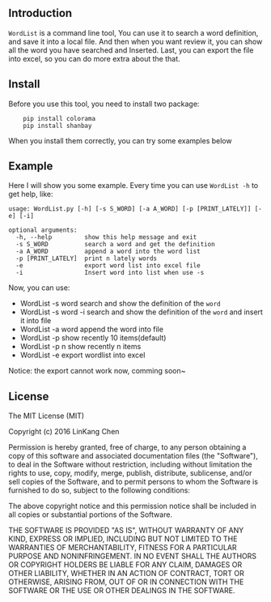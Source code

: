 ## Introduction

`WordList` is a command line tool, You can use it to search a word definition, and save it
into a local file. And then when you want review it, you can show all the word you have searched
and Inserted. Last, you can export the file into excel, so you can do more extra about the that.


## Install
Before you use this tool, you need to install two package:

```
	pip install colorama
	pip install shanbay
```

When you install them correctly, you can try some examples below

## Example

Here I will show you some example. Every time you can use `WordList -h` to get help, like: 

```
usage: WordList.py [-h] [-s S_WORD] [-a A_WORD] [-p [PRINT_LATELY]] [-e] [-i]

optional arguments:
  -h, --help         show this help message and exit
  -s S_WORD          search a word and get the definition
  -a A_WORD          append a word into the word list
  -p [PRINT_LATELY]  print n lately words
  -e                 export word list into excel file
  -i                 Insert word into list when use -s
```

Now, you can use:

+ WordList -s word       search and show the definition of the `word`
+ WordList -s word -i    search and show the definition of the `word` and insert it into file
+ WordList -a word       append the word into file
+ WordList -p            show recently 10 items(default)
+ WordList -p  n         show recently n  items
+ WordList -e            export wordlist into excel


Notice:  the export cannot work now, comming soon~

## License 

The MIT License (MIT)

Copyright (c) 2016 LinKang Chen

Permission is hereby granted, free of charge, to any person obtaining a copy
of this software and associated documentation files (the "Software"), to deal
in the Software without restriction, including without limitation the rights
to use, copy, modify, merge, publish, distribute, sublicense, and/or sell
copies of the Software, and to permit persons to whom the Software is
furnished to do so, subject to the following conditions:

The above copyright notice and this permission notice shall be included in all
copies or substantial portions of the Software.

THE SOFTWARE IS PROVIDED "AS IS", WITHOUT WARRANTY OF ANY KIND, EXPRESS OR
IMPLIED, INCLUDING BUT NOT LIMITED TO THE WARRANTIES OF MERCHANTABILITY,
FITNESS FOR A PARTICULAR PURPOSE AND NONINFRINGEMENT. IN NO EVENT SHALL THE
AUTHORS OR COPYRIGHT HOLDERS BE LIABLE FOR ANY CLAIM, DAMAGES OR OTHER
LIABILITY, WHETHER IN AN ACTION OF CONTRACT, TORT OR OTHERWISE, ARISING FROM,
OUT OF OR IN CONNECTION WITH THE SOFTWARE OR THE USE OR OTHER DEALINGS IN THE
SOFTWARE.
